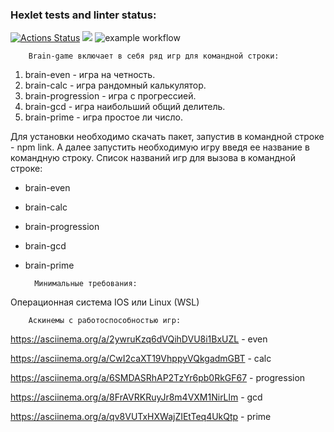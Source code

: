 ### Hexlet tests and linter status:
[![Actions Status](https://github.com/DianaShilova/frontend-project-lvl1/workflows/hexlet-check/badge.svg)](https://github.com/DianaShilova/frontend-project-lvl1/actions)
<a href="https://codeclimate.com/github/codeclimate/codeclimate/maintainability"><img src="https://api.codeclimate.com/v1/badges/a99a88d28ad37a79dbf6/maintainability" /></a>
![example workflow](https://github.com/DianaShilova/frontend-project-lvl1/actions/workflows/github-actions-demo.yml/badge.svg)

        Brain-game включает в себя ряд игр для командной строки:
1) brain-even - игра на четность.
2) brain-calc - игра рандомный калькулятор.
3) brain-progression - игра с прогрессией.
4) brain-gcd - игра наибольший общий делитель.
5) brain-prime - игра простое ли число.

Для установки необходимо скачать пакет, запустив в командной строке - npm link. А далее запустить необходимую игру введя ее название в командную строку. 
        Список названий игр для вызова в командной строке:
- brain-even
- brain-calc
- brain-progression
- brain-gcd
- brain-prime
 
        Минимальные требования: 
Операционная система IOS или Linux (WSL)

        Аскинемы с работоспособностью игр:
https://asciinema.org/a/2ywruKzq6dVQihDVU8i1BxUZL - even

https://asciinema.org/a/CwI2caXT19VhppyVQkgadmGBT - calc

https://asciinema.org/a/6SMDASRhAP2TzYr6pb0RkGF67 - progression

https://asciinema.org/a/8FrAVRKRuyJr8m4VXM1NirLlm - gcd

https://asciinema.org/a/qv8VUTxHXWajZIEtTeq4UkQtp - prime
